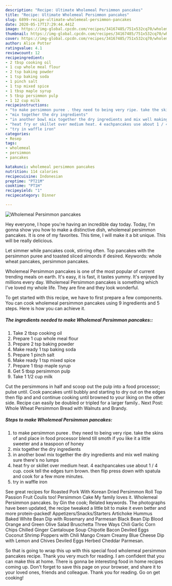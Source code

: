 ```yaml
---
description: "Recipe: Ultimate Wholemeal Persimmon pancakes"
title: "Recipe: Ultimate Wholemeal Persimmon pancakes"
slug: 6899-recipe-ultimate-wholemeal-persimmon-pancakes
date: 2020-05-17T17:29:44.441Z
image: https://img-global.cpcdn.com/recipes/34167485/751x532cq70/wholemeal-persimmon-pancakes-recipe-main-photo.jpg
thumbnail: https://img-global.cpcdn.com/recipes/34167485/751x532cq70/wholemeal-persimmon-pancakes-recipe-main-photo.jpg
cover: https://img-global.cpcdn.com/recipes/34167485/751x532cq70/wholemeal-persimmon-pancakes-recipe-main-photo.jpg
author: Alice Potter
ratingvalue: 4.1
reviewcount: 12
recipeingredient:
- 2 tbsp cooking oil
- 1 cup whole meal flour
- 2 tsp baking powder
- 1 tsp baking soda
- 1 pinch salt
- 1 tsp mixed spice
- 1 tbsp maple syrup
- 5 tbsp persimmon pulp
- 1 12 cup milk
recipeinstructions:
- "to make persimmon puree . they need to being very ripe. take the skins of and place in food processor blend till smoth if you like it a little sweeter and a teaspoon of honey"
- "mix together the dry ingredients"
- "in another bowl mix together the dry ingredients and mix well making sure there&#39;s no lumps"
- "heat fry or skillet over medium heat. 4 eachpancakes use about 1 / 4 cup. cook tell the edges turn brown. then flip press down with spatula and cook for a few more minutes."
- "try in waffle iron"
categories:
- Resep
tags:
- wholemeal
- persimmon
- pancakes

katakunci: wholemeal persimmon pancakes
nutrition: 114 calories
recipecuisine: Indonesian
preptime: "PT21M"
cooktime: "PT1H"
recipeyield: "1"
recipecategory: Dinner

---
```



![Wholemeal Persimmon pancakes](https://img-global.cpcdn.com/recipes/34167485/751x532cq70/wholemeal-persimmon-pancakes-recipe-main-photo.jpg)

Hey everyone, I hope you're having an incredible day today. Today, I'm gonna show you how to make a distinctive dish, wholemeal persimmon pancakes. It is one of my favorites. This time, I will make it a bit unique. This will be really delicious.

Let simmer while pancakes cook, stirring often. Top pancakes with the persimmon puree and toasted sliced almonds if desired. Keywords: whole wheat pancakes, persimmon pancakes.

Wholemeal Persimmon pancakes is one of the most popular of current trending meals on earth. It's easy, it is fast, it tastes yummy. It's enjoyed by millions every day. Wholemeal Persimmon pancakes is something which I've loved my whole life. They are fine and they look wonderful.


To get started with this recipe, we have to first prepare a few components. You can cook wholemeal persimmon pancakes using 9 ingredients and 5 steps. Here is how you can achieve it.

##### The ingredients needed to make Wholemeal Persimmon pancakes::

1. Take 2 tbsp cooking oil
1. Prepare 1 cup whole meal flour
1. Prepare 2 tsp baking powder
1. Make ready 1 tsp baking soda
1. Prepare 1 pinch salt
1. Make ready 1 tsp mixed spice
1. Prepare 1 tbsp maple syrup
1. Get 5 tbsp persimmon pulp
1. Take 1 1/2 cup milk


Cut the persimmons in half and scoop out the pulp into a food processor; pulse until. Cook pancakes until bubbly and starting to dry out on the edges then flip and and continue cooking until browned to your liking on the other side. Recipe can easily be doubled or tripled for a larger family.. Next Post: Whole Wheat Persimmon Bread with Walnuts and Brandy. 

##### Steps to make Wholemeal Persimmon pancakes:

1. to make persimmon puree . they need to being very ripe. take the skins of and place in food processor blend till smoth if you like it a little sweeter and a teaspoon of honey
1. mix together the dry ingredients
1. in another bowl mix together the dry ingredients and mix well making sure there&#39;s no lumps
1. heat fry or skillet over medium heat. 4 eachpancakes use about 1 / 4 cup. cook tell the edges turn brown. then flip press down with spatula and cook for a few more minutes.
1. try in waffle iron


See great recipes for Roasted Pork With Korean Dried Persimmon Roll Top Passion Fruit Coulis too! Persimmon Cake My family loves it. Wholemeal Persimmon pancakes. by Gin the cook; Related keywords. The photographs have been updated, the recipe tweaked a little bit to make it even better and more protein-packed! Appetizers/Snacks/Starters Artichoke Hummus Baked White Bean Dip with Rosemary and Parmesan Black Bean Dip Blood Orange and Green Olive Salad Bruschetta Three Ways Chili Garlic Corn Chips Chilled Ginger Cantaloupe Soup Chipotle Bacon Deviled Eggs Coconut Shrimp Poppers with Chili Mango Cream Creamy Blue Cheese Dip with Lemon and Chives Deviled Eggs Herbed Cheddar Parmesan. 

So that is going to wrap this up with this special food wholemeal persimmon pancakes recipe. Thank you very much for reading. I am confident that you can make this at home. There is gonna be interesting food in home recipes coming up. Don't forget to save this page on your browser, and share it to your loved ones, friends and colleague. Thank you for reading. Go on get cooking!
